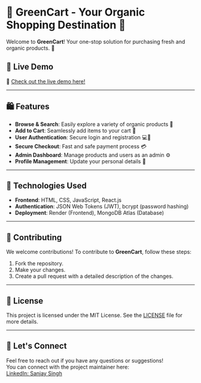 # 🌱 GreenCart - Your Organic Shopping Destination 🌱

Welcome to **GreenCart**! Your one-stop solution for purchasing fresh and organic products. 🌿

## 🚀 Live Demo

🔗 [Check out the live demo here!](https://greencart-8d9l.onrender.com/)

---

## 🛍️ Features

-   **Browse & Search**: Easily explore a variety of organic products 🌾
-   **Add to Cart**: Seamlessly add items to your cart 🛒
-   **User Authentication**: Secure login and registration 💻🔐
-   **Secure Checkout**: Fast and safe payment process 💳
-   **Admin Dashboard**: Manage products and users as an admin ⚙️
-   **Profile Management**: Update your personal details 👤

---

## 🔧 Technologies Used

-   **Frontend**: HTML, CSS, JavaScript, React.js
-   **Authentication**: JSON Web Tokens (JWT), bcrypt (password hashing)
-   **Deployment**: Render (Frontend), MongoDB Atlas (Database)

---

## 🤝 Contributing

We welcome contributions! To contribute to **GreenCart**, follow these steps:

1. Fork the repository.
2. Make your changes.
3. Create a pull request with a detailed description of the changes.

---

## 📄 License

This project is licensed under the MIT License. See the [LICENSE](LICENSE) file for more details.

---

## 💬 Let's Connect

Feel free to reach out if you have any questions or suggestions!  
You can connect with the project maintainer here:  
[LinkedIn: Sanjay Singh](https://www.linkedin.com/in/urssanjaysingh)
